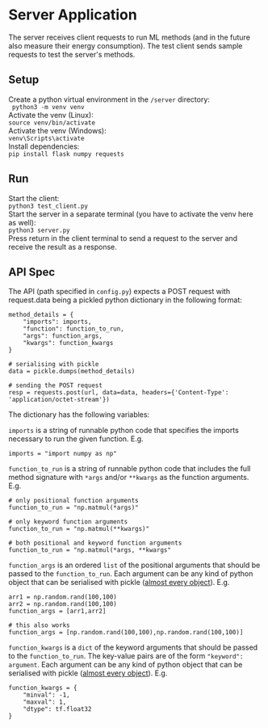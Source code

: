 # Server Application
The server receives client requests to run ML methods (and in the future also measure their energy consumption).
The test client sends sample requests to test the server's methods.

## Setup
Create a python virtual environment in the `/server` directory:  
``` python3 -m venv venv```   
Activate the venv (Linux):  
```source venv/bin/activate```  
Activate the venv (Windows):  
```venv\Scripts\activate```    
Install dependencies:  
```pip install flask numpy requests```

## Run
Start the client:  
```python3 test_client.py```  
Start the server in a separate terminal (you have to activate the venv here as well):  
```python3 server.py```  
Press return in the client terminal to send a request to the server and receive the result as a response.

## API Spec
The API (path specified in `config.py`) expects a POST request with request.data being a pickled python dictionary in the following format:
```
method_details = {
    "imports": imports,
    "function": function_to_run,
    "args": function_args,
    "kwargs": function_kwargs
}

# serialising with pickle
data = pickle.dumps(method_details)

# sending the POST request
resp = requests.post(url, data=data, headers={'Content-Type': 'application/octet-stream'})
```
The dictionary has the following variables:

`imports` is a string of runnable python code that specifies the imports necessary to run the given function. E.g.  
```
imports = "import numpy as np"
```

`function_to_run` is a string of runnable python code that includes the full method signature with `*args` and/or `**kwargs` as the function arguments. E.g.  
```
# only positional function arguments
function_to_run = "np.matmul(*args)"

# only keyword function arguments
function_to_run = "np.matmul(**kwargs)"

# both positional and keyword function arguments
function_to_run = "np.matmul(*args, **kwargs"
```

`function_args` is an ordered `list` of the positional arguments that should be passed to the `function_to_run`. Each argument can be any kind of python object that can be serialised with pickle ([almost every object](https://machinelearningmastery.com/a-gentle-introduction-to-serialization-for-python/)). E.g.  
```
arr1 = np.random.rand(100,100)
arr2 = np.random.rand(100,100)
function_args = [arr1,arr2]

# this also works
function_args = [np.random.rand(100,100),np.random.rand(100,100)]
```

`function_kwargs` is a `dict` of the keyword arguments that should be passed to the `function_to_run`. The key-value pairs are of the form `"keyword": argument`. Each argument can be any kind of python object that can be serialised with pickle ([almost every object](https://machinelearningmastery.com/a-gentle-introduction-to-serialization-for-python/)). E.g.  
```
function_kwargs = {
    "minval": -1,
    "maxval": 1,
    "dtype": tf.float32
}
```
